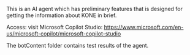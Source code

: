 This is an AI agent which has preliminary features that is designed for getting the information about KONE in brief.

Access: visit Microsoft Copilot Studio: https://www.microsoft.com/en-us/microsoft-copilot/microsoft-copilot-studio

The botContent folder contains test results of the agent.
